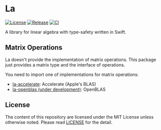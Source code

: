 # La

[![License][badge-license]][license]
[![Release][release-badge]][release]
[![CI][badge-ci]][ci]

A library for linear algebra with type-safety written in Swift.


## Matrix Operations

La doesn't provide the implementation of matrix operations.
This package just provides a matrix type and the interface of operations.

You need to import one of implementations for matrix operations:

- [la-accelerate][github-la-accelerate]: Accelerate (Apple's BLAS)
- [la-openblas (under development)][github-la-openblas]: OpenBLAS


[github-la-accelerate]: https://github.com/mitsuse/la-accelerate
[github-la-openblas]: https://github.com/mitsuse/la-openblas


## License

The content of this repository are licensed under the MIT License unless otherwise noted.
Please read [LICENSE][license] for the detail.


[badge-license]: https://img.shields.io/badge/license-MIT-yellowgreen.svg?style=flat-square
[license]: LICENSE
[release-badge]: https://img.shields.io/github/tag/mitsuse/la.svg?style=flat-square
[badge-ci]: https://img.shields.io/travis/mitsuse/la/master.svg?style=flat-square
[ci]: https://travis-ci.org/mitsuse/la
[release]: https://github.com/mitsuse/la/releases
